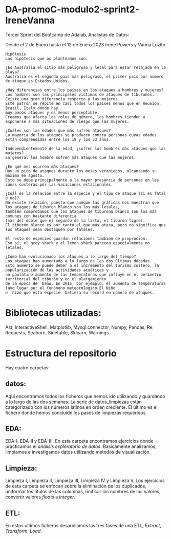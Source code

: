 # DA-promoC-modulo2-sprint2-IreneVanna

Tercer Sprint del Bootcamp de Adalab, Analistas de Datos:

Desde el 2 de Enero hasta el 12 de Enero 2023
Irene Powers y Vanna Lozito

    Hipótesis 
    Las hipótesis que os planteamos son:
    
    ¿Es Australia el sitio más peligroso y letal para estar relajada en la playa?
    Australia es el segundo pais más peligroso, el primer país por numero de ataque es Estados Unidos.
    
    ¿Hay diferencias entre los países en los ataques a hombres y mujeres?
    Los hombres son las principales víctimas de ataques de tiburones. 
    Existe una gran diferencia respecto a las mujeres.
    Este patrón se repite en casi todos los paises menos que en Reunion, Brazil, Italy donde hay 
    muy pocos ataques y es menos perceptible.
    Creemos que afecta los roles de género, los hombres tienden a exponerse a más situaciones de riesgo que las mujeres.    
    
    ¿Cuáles son las edades que más sufren ataques?
    La mayoria de los ataques se producen contra personas cuyas edades están comprendidas entre los 18 y los 33 años.

    Independientemente de la edad, ¿sufren los hombres más ataques que las mujeres?
    En general los hombre sufren más ataques que las mujeres.

    ¿En qué mes ocurren más ataques?
    Hay un pico de ataques durante los meses veraniegos, alcanzando su máximo en agosto. 
    Esto se debe principalmente a la mayor presencia de personas en las zonas costeras por las vacaciones estacionales.
    
    ¿Cuál es la relación entre la especie y el tipo de ataque (si es fatal o no)?
    No existe relación, puesto que aunque las gráficas nos muestran que los ataques de tiburon blanco son los más letales, 
    también comprobamos que los ataques de tiburónn blanco son los más comunes con bastante diferencia 
    (más del doble que el segundo de la lista, el tiburón tigre).
    El tiburón blanco es por tanto el que más ataca, pero no significa que sus ataques sean destaquen por fatales.  
   
    El resto de especies guardan relaciones también de proproción. 
    Eso sí, el grey shark y el lemon shark parecen especialmente no letales.

    ¿Cómo han evolucionado los ataques a lo largo del tiempo?
    Los ataques han aumentado a lo largo de las dos últimas décadas. 
    Esto aumento se puede deber a el incremento del turismo costero, la popularización de las actividades acuáticas y 
    un paulatino aumento de las temperaturas que influye en el perímetro territorial del tiburón y en el alargamiento 
    de la época de  baño. En 2015, por ejemplo, el aumento de temperaturas tuvo lugar por el fenómeno meteorológico El Niño 
    e  hizo que esta especie  batiera su record en número de ataques.


# Bibliotecas utilizadas:

Ast, InteractiveShell, Matplotlib, Mysql.connector, Numpy, Pandas, Re, Requests, Seaborn, Sidetable, Sklearn, Warnings.

# Estructura del repositorio

Hay cuatro carpetas:

## datos:
Aquí encontramos todos los ficheros que hemos ido utilizando y guardando a lo largo de las dos semanas.
La serie de datos_limpiezas están categorizado con los números latinos en orden creciente. 
El último es el fichero donde hemos concluido los pasos de limpiezas requeridos.

## EDA:
EDA-I, EDA-II y EDA-III.
En esta carpeta encontramos ejercicios donde practicamos el *análisis exploratorio de datos*. 
Basicamente analizamos, limpiamos e investigamos datos utilizando métodos de visualización.

## Limpieza:
Limpieza I, Limpieza II, Limpieza III, Limpieza IV y Limpieza V.
Los ejercicios de esta carpeta se enfocan sobre la eliminación de los duplicados, uniformar los titulos de las columnas,
unificar los nombres de los valores, convertir valores *floats* a *integer*.

## ETL:
En estos ultimos ficheros desarollamos las tres fases de una ETL, *Extract*, *Transform*, *Load*.





